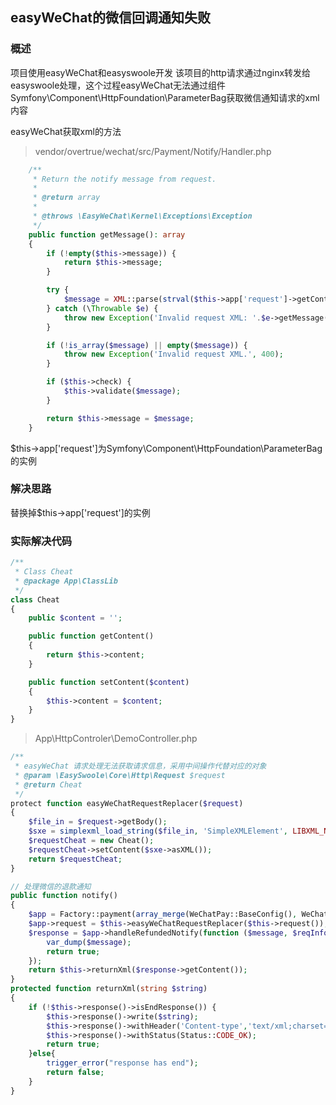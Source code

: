## easyWeChat的微信回调通知失败

### 概述

项目使用easyWeChat和easyswoole开发
该项目的http请求通过nginx转发给easyswoole处理，这个过程easyWeChat无法通过组件Symfony\Component\HttpFoundation\ParameterBag获取微信通知请求的xml内容

easyWeChat获取xml的方法
> vendor/overtrue/wechat/src/Payment/Notify/Handler.php
```php
    /**
     * Return the notify message from request.
     *
     * @return array
     *
     * @throws \EasyWeChat\Kernel\Exceptions\Exception
     */
    public function getMessage(): array
    {
        if (!empty($this->message)) {
            return $this->message;
        }

        try {
            $message = XML::parse(strval($this->app['request']->getContent()));
        } catch (\Throwable $e) {
            throw new Exception('Invalid request XML: '.$e->getMessage(), 400);
        }

        if (!is_array($message) || empty($message)) {
            throw new Exception('Invalid request XML.', 400);
        }

        if ($this->check) {
            $this->validate($message);
        }

        return $this->message = $message;
    }
```
$this->app['request']为Symfony\Component\HttpFoundation\ParameterBag的实例

### 解决思路
替换掉$this->app['request']的实例

### 实际解决代码

```php
/**
 * Class Cheat
 * @package App\ClassLib
 */
class Cheat
{
    public $content = '';

    public function getContent()
    {
        return $this->content;
    }

    public function setContent($content)
    {
        $this->content = $content;
    }
}
```

> App\HttpControler\DemoController.php
```php
/**
 * easyWeChat 请求处理无法获取请求信息，采用中间操作代替对应的对象
 * @param \EasySwoole\Core\Http\Request $request
 * @return Cheat
 */
protect function easyWeChatRequestReplacer($request)
{
    $file_in = $request->getBody();
    $sxe = simplexml_load_string($file_in, 'SimpleXMLElement', LIBXML_NOCDATA);
    $requestCheat = new Cheat();
    $requestCheat->setContent($sxe->asXML());
    return $requestCheat;
}

// 处理微信的退款通知
public function notify()
{
    $app = Factory::payment(array_merge(WeChatPay::BaseConfig(), WeChatPay::CertConfig()));
    $app->request = $this->easyWeChatRequestReplacer($this->request());
    $response = $app->handleRefundedNotify(function ($message, $reqInfo, $fail) {
        var_dump($message);
        return true;
    });
    return $this->returnXml($response->getContent());
}
protected function returnXml(string $string)
{
    if (!$this->response()->isEndResponse()) {
        $this->response()->write($string);
        $this->response()->withHeader('Content-type','text/xml;charset=utf-8');
        $this->response()->withStatus(Status::CODE_OK);
        return true;
    }else{
        trigger_error("response has end");
        return false;
    }
}
```